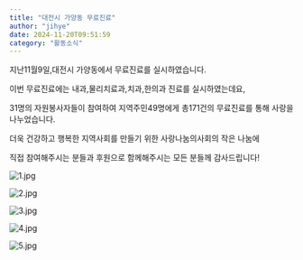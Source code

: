 ```yaml
---
title: "대전시 가양동 무료진료"
author: "jihye"
date: 2024-11-20T09:51:59
category: "활동소식"
---
```


지난11월9일,대전시 가양동에서 무료진료를 실시하였습니다.

이번 무료진료에는 내과,물리치료과,치과,한의과 진료를 실시하였는데요,

31명의 자원봉사자들이 참여하여 지역주민49명에게 총171건의 무료진료를 통해 사랑을 나누었습니다.

더욱 건강하고 행복한 지역사회를 만들기 위한 사랑나눔의사회의 작은 나눔에

직접 참여해주시는 분들과 후원으로 함께해주시는 모든 분들께 감사드립니다!

![1.jpg](/files/attach/images/2318/264/035/70b0f0d6a8cd2c086bb0db1898cf3138.jpg)

![2.jpg](/files/attach/images/2318/264/035/4ff8d76ec3a744cb427214642d78e843.jpg)

![3.jpg](/files/attach/images/2318/264/035/6c740d0e09b3f8921fc50679c2aea60a.jpg)

![4.jpg](/files/attach/images/2318/264/035/b337375b7a6e9e0d7bb98ed0376812b2.jpg)

![5.jpg](/files/attach/images/2318/264/035/f30ebcb244b3797e9fd9656703631925.jpg)
